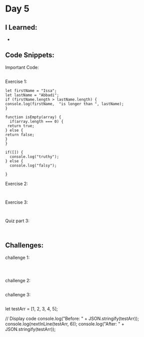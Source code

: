 # Day 5


## I Learned: 

- 
  

## Code Snippets:

Important Code: 
```JS
```

Exercise 1: 

```JS
let firstName = "Issa";
let lastName = "Abbadi";
if (firstName.length > lastName.length) {
console.log(firstName,  "is longer than ", lastName);
}

function isEmpty(array) {
  if(array.length === 0) {
 return true;
} else {
return false;
}
}

if([]) {
  console.log("truthy");
} else {
  console.log("falsy");

}

```

Exercise 2: 

```JS


```

Exercise 3: 

```JS


```

Quiz part 3:
```JS
    
```

## Challenges: 

challenge 1: 

```JS

 
```



challenge 2: 

```JS

```


challenge 3: 

```JS

```


let testArr = [1, 2, 3, 4, 5];

// Display code
console.log("Before: " + JSON.stringify(testArr));
console.log(nextInLine(testArr, 6));
console.log("After: " + JSON.stringify(testArr));
```JS
